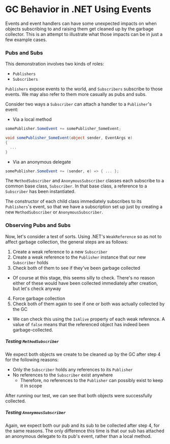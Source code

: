 # GC Behavior in .NET Using Events

Events and event handlers can have some unexpected impacts on when objects subscribing to and raising them get cleaned up by the garbage collector. This is an attempt to illustrate what those impacts can be in just a few example cases.  

### Pubs and Subs
This demonstration involves two kinds of roles:
* `Publishers`
* `Subscribers`

`Publishers` expose events to the world, and `Subscribers` subscribe to those events. We may also refer to them more casually as pubs and subs.

Consider two ways a `Subscriber` can attach a handler to a `Publisher`'s event:

* Via a local method
```csharp
somePublisher.SomeEvent += somePublisher_SomeEvent;
```
```csharp
void somePublisher_SomeEvent(object sender, EventArgs e)
{
  ...
}
```
* Via an anonymous delegate
```csharp
somePublisher.SomeEvent += (sender, e) => { ... };
```

The `MethodSubscriber` and `AnonymousSubscriber` classes each subscribe to a common base class, `Subscriber`. In that base class, a reference to a `Subscriber` has been instantiated.

The constructor of each child class immediately subscribes to its `Publishers`'s event, so that we have a subscription set up just by creating a new `MethodSubscriber` or `AnonymousSubscriber`.

### Observing Pubs and Subs
Now, let's consider a test of sorts. Using .NET's `WeakReference` so as not to affect garbage collection, the general steps are as follows:

1. Create a weak reference to a new `Subscriber`
2. Create a weak reference to the `Publisher` instance that our new `Subscriber` holds
3. Check both of them to see if they've been garbage collected
  * Of course at this stage, this seems silly to check. There's no reason either of these would have been collected immediately after creation, but let's check anyway
4. Force garbage collection
5. Check both of them again to see if one or both was actually collected by the GC
  * We can check this using the `IsAlive` property of each weak reference. A value of `false` means that the referenced object has indeed been garbage-collected.

##### Testing `MethodSubscriber`
We expect both objects we create to be cleaned up by the GC after step 4 for the following reasons:
* Only the `Subscriber` holds any references to its `Publisher`
* No references to the `Subscriber` exist anywhere
  * Therefore, no references to the `Publisher` can possibly exist to keep it in scope

After running our test, we can see that both objects were successfully collected.
  
##### Testing `AnonymousSubscriber`
Again, we expect both our pub and its sub to be collected after step 4, for the same reasons. The only difference this time is that our sub has attached an anonymous delegate to its pub's event, rather than a local method.
